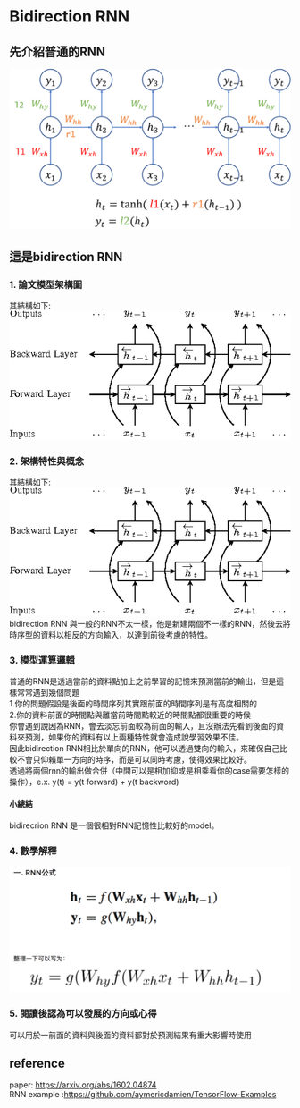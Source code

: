 # Bidirection RNN
## 先介紹普通的RNN<br>
<img src="images/rnn1_expand.png"/><br>
## 這是bidirection RNN<br>
### 1. 論文模型架構圖<br>
其結構如下:<br>
<img src="images/model.png"/><br>
### 2. 架構特性與概念<br>
其結構如下:<br>
<img src="images/model.png"/> <br>
bidirection RNN 與一般的RNN不太一樣，他是新建兩個不一樣的RNN，然後去將時序型的資料以相反的方向輸入，以達到前後考慮的特性。
### 3. 模型運算邏輯<br>
普通的RNN是透過當前的資料點加上之前學習的記憶來預測當前的輸出，但是這樣常常遇到幾個問題<br>
1.你的問題假設是後面的時間序列其實跟前面的時間序列是有高度相關的<br>
2.你的資料前面的時間點與離當前時間點較近的時間點都很重要的時候<br>
你會遇到說因為RNN，會去淡忘前面較為前面的輸入，且沒辦法先看到後面的資料來預測，如果你的資料有以上兩種特性就會造成說學習效果不佳。<br>
因此bidirection RNN相比於單向的RNN，他可以透過雙向的輸入，來確保自己比較不會只仰賴單一方向的時序，而是可以同時考慮，使得效果比較好。<br>
透過將兩個rnn的輸出做合併（中間可以是相加抑或是相乘看你的case需要怎樣的操作），e.x. y(t) = y(t forward) + y(t backword)<br>
#### 小總結<br>
bidirecrion RNN 是一個很相對RNN記憶性比較好的model。<br>

### 4. 數學解釋<br>
<img src="images/math.png"/><br>
### 5. 閱讀後認為可以發展的方向或心得<br>
可以用於一前面的資料與後面的資料都對於預測結果有重大影響時使用<br>

## reference
paper: https://arxiv.org/abs/1602.04874<br>
RNN example :https://github.com/aymericdamien/TensorFlow-Examples
